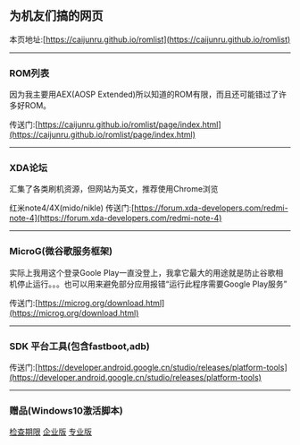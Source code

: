 ## 为机友们搞的网页

本页地址:[https://caijunru.github.io/romlist](https://caijunru.github.io/romlist)

<hr>

### ROM列表 

因为我主要用AEX(AOSP Extended)所以知道的ROM有限，而且还可能错过了许多好ROM。

传送门:[https://caijunru.github.io/romlist/page/index.html](https://caijunru.github.io/romlist/page/index.html)

<hr>

### XDA论坛

汇集了各类刷机资源，但网站为英文，推荐使用Chrome浏览

红米note4/4X(mido/nikle) 传送门:[https://forum.xda-developers.com/redmi-note-4](https://forum.xda-developers.com/redmi-note-4)

<hr>

### MicroG(微谷歌服务框架)

实际上我用这个登录Goole Play一直没登上，我拿它最大的用途就是防止谷歌相机停止运行。。。也可以用来避免部分应用报错“运行此程序需要Google Play服务”

传送门:[https://microg.org/download.html](https://microg.org/download.html)

<hr>

### SDK 平台工具(包含fastboot,adb)

传送门:[https://developer.android.google.cn/studio/releases/platform-tools](https://developer.android.google.cn/studio/releases/platform-tools)

<hr>

### 赠品(Windows10激活脚本)

[检查期限](https://caijunru.github.io/romlist/src/check.bat) [企业版](https://caijunru.github.io/romlist/src/企业版.bat) [专业版](https://caijunru.github.io/romlist/src/专业版.bat)
